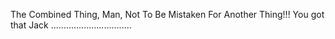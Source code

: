 The Combined Thing, Man, Not To Be Mistaken For Another Thing!!! You got that Jack ................................
